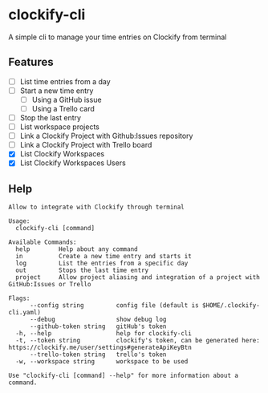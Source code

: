 clockify-cli
============

A simple cli to manage your time entries on Clockify from terminal

Features
--------

* [ ] List time entries from a day
* [ ] Start a new time entry
  + [ ] Using a GitHub issue
  + [ ] Using a Trello card
* [ ] Stop the last entry
* [ ] List workspace projects
* [ ] Link a Clockify Project with Github:Issues repository
* [ ] Link a Clockify Project with Trello board
* [X] List Clockify Workspaces
* [X] List Clockify Workspaces Users

Help
----

```
Allow to integrate with Clockify through terminal

Usage:
  clockify-cli [command]

Available Commands:
  help        Help about any command
  in          Create a new time entry and starts it
  log         List the entries from a specific day
  out         Stops the last time entry
  project     Allow project aliasing and integration of a project with GitHub:Issues or Trello

Flags:
      --config string         config file (default is $HOME/.clockify-cli.yaml)
      --debug                 show debug log
      --github-token string   gitHub's token
  -h, --help                  help for clockify-cli
  -t, --token string          clockify's token, can be generated here: https://clockify.me/user/settings#generateApiKeyBtn
      --trello-token string   trello's token
  -w, --workspace string      workspace to be used

Use "clockify-cli [command] --help" for more information about a command.
```
